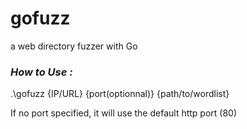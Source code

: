 # gofuzz
a web directory fuzzer with Go


### ___How to Use :___ <br>
.\gofuzz {IP/URL} {port(optionnal)} {path/to/wordlist}

If no port specified, it will use the default http port (80)

